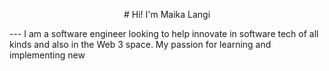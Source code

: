 <p style="text-align: center;"># Hi! I'm Maika Langi</p>
---
I am a software engineer looking to help innovate in software tech of all kinds and also in the Web 3 space. My passion for learning and implementing new
